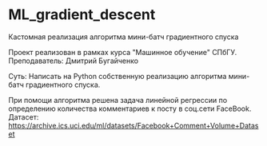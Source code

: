 # ML_gradient_descent
Кастомная реализация алгоритма мини-батч градиентного спуска

Проект реализован в рамках курса "Машинное обучение" СПбГУ.
Преподаватель: Дмитрий Бугайченко

Суть: Написать на Python собственную реализацию алгоритма мини-батч градиентного спуска.

При помощи алгоритма решена задача линейной регрессии по определению количества комментариев к посту в соц.сети FaceBook.
Датасет: https://archive.ics.uci.edu/ml/datasets/Facebook+Comment+Volume+Dataset
